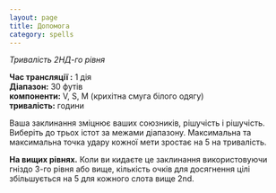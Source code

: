 ```yaml
---
layout: page 
title: Допомога
category: spells
---
```

_Тривалість 2НД-го рівня_

**Час трансляції :** 1 дія    
**Діапазон:** 30 футів    
**компоненти:** V, S, М (крихітна смуга білого одягу)   
**тривалість:** години

Ваша заклинання зміцнює ваших союзників, рішучість і рішучість. Виберіть до трьох істот за межами діапазону. Максимальна та максимальна точка удару кожної мети зростає на 5 на тривалість.

**На вищих рівнях.** Коли ви кидаєте це заклинання використовуючи гніздо 3-го рівня або вище, кількість очків для досягнення цілі збільшується на 5 для кожного слота вище 2nd. 